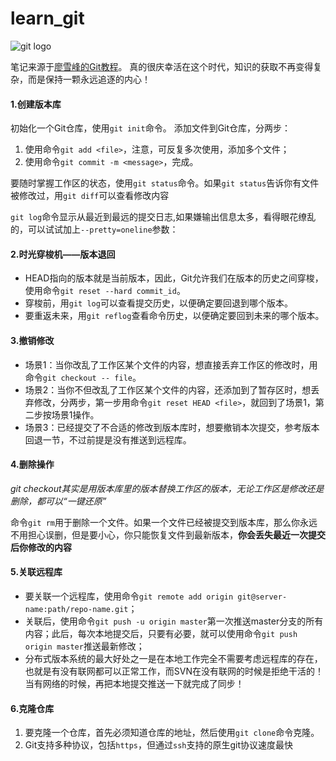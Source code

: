 # learn_git

![git logo](http://pmbuk1eps.bkt.clouddn.com/68747470733a2f2f6769742d73636d2e636f6d2f696d616765732f6c6f676f4032782e706e67.png)

笔记来源于[廖雪峰的Git教程](https://www.liaoxuefeng.com/wiki/0013739516305929606dd18361248578c67b8067c8c017b000)。
真的很庆幸活在这个时代，知识的获取不再变得复杂，而是保持一颗永远追逐的内心！

#### 1.创建版本库

初始化一个Git仓库，使用`git init`命令。
添加文件到Git仓库，分两步：
1. 使用命令`git add <file>`，注意，可反复多次使用，添加多个文件；
2. 使用命令`git commit -m <message>`，完成。


要随时掌握工作区的状态，使用`git status`命令。如果`git status`告诉你有文件被修改过，用`git diff`可以查看修改内容


`git log`命令显示从最近到最远的提交日志,如果嫌输出信息太多，看得眼花缭乱的，可以试试加上`--pretty=oneline`参数：
#### 2.时光穿梭机——版本退回

- HEAD指向的版本就是当前版本，因此，Git允许我们在版本的历史之间穿梭，使用命令`git reset --hard commit_id`。
- 穿梭前，用`git log`可以查看提交历史，以便确定要回退到哪个版本。
- 要重返未来，用`git reflog`查看命令历史，以便确定要回到未来的哪个版本。
#### 3.撤销修改

- 场景1：当你改乱了工作区某个文件的内容，想直接丢弃工作区的修改时，用命令`git checkout -- file`。
- 场景2：当你不但改乱了工作区某个文件的内容，还添加到了暂存区时，想丢弃修改，分两步，第一步用命令`git reset HEAD <file>`，就回到了场景1，第二步按场景1操作。
- 场景3：已经提交了不合适的修改到版本库时，想要撤销本次提交，参考版本回退一节，不过前提是没有推送到远程库。

#### 4.删除操作

*git checkout其实是用版本库里的版本替换工作区的版本，无论工作区是修改还是删除，都可以“一键还原”*

命令`git rm`用于删除一个文件。如果一个文件已经被提交到版本库，那么你永远不用担心误删，但是要小心，你只能恢复文件到最新版本，**你会丢失最近一次提交后你修改的内容**
#### 5.关联远程库

- 要关联一个远程库，使用命令`git remote add origin git@server-name:path/repo-name.git`；
- 关联后，使用命令`git push -u origin master`第一次推送master分支的所有内容；此后，每次本地提交后，只要有必要，就可以使用命令`git push origin master`推送最新修改；
- 分布式版本系统的最大好处之一是在本地工作完全不需要考虑远程库的存在，也就是有没有联网都可以正常工作，而SVN在没有联网的时候是拒绝干活的！当有网络的时候，再把本地提交推送一下就完成了同步！
#### 6.克隆仓库

1. 要克隆一个仓库，首先必须知道仓库的地址，然后使用`git clone`命令克隆。
2. Git支持多种协议，包括`https`，但通过`ssh`支持的原生git协议速度最快
